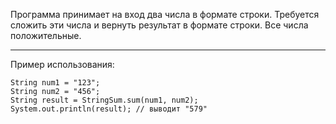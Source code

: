 Программа принимает на вход два числа в формате строки. Требуется сложить эти числа и вернуть результат в формате строки. Все числа положительные.

---

Пример использования:
~~~
String num1 = "123";
String num2 = "456";
String result = StringSum.sum(num1, num2);
System.out.println(result); // выводит "579"
~~~